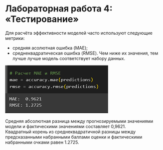 # Лабораторная работа 4: «Тестирование»  
  
Для расчёта эффективности моделей часто используют следующие метрики:
- средняя асолютная ошибка (MAE);
- среднеквадратическая ошибка (RMSE).
Чем ниже их значения, тем лучше лучше модель соответствует набору данных.
  
![Оценка полученной модели](https://github.com/malivasileva/book-recommendation/blob/main/Анализ/img/dev/05_test.png)    

Средняя абсолютная разница между прогнозируемыми значениями модели и фактическими значениями составляет 0,9621.  
Квадратный корень из среднеквадратичной разницы между предсказанными набранными баллами оценки и фактическими набранными очками равен 1.2725.  
